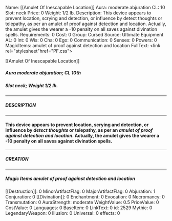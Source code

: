 Name: [[Amulet Of Inescapable Location]]
Aura: moderate abjuration
CL: 10
Slot: neck
Price: 0
Weight: 1/2 lb.
Description: This device appears to prevent location, scrying and detection, or influence by detect thoughts or telepathy, as per an amulet of proof against detection and location. Actually, the amulet gives the wearer a -10 penalty on all saves against divination spells.
Requirements: 0
Cost: 0
Group: Cursed
Source: Ultimate Equipment
AL: 0
Int: 0
Wis: 0
Cha: 0
Ego: 0
Communication: 0
Senses: 0
Powers: 0
MagicItems: amulet of proof against detection and location
FullText: <link rel="stylesheet"href="PF.css"><div class="heading"><p class="alignleft">[[Amulet Of Inescapable Location]]</p><div style="clear: both;"></div></div><div><h5><b>Aura </b>moderate abjuration; <b>CL </b>10th</h5><h5><b>Slot </b>neck; <b>Weight </b>1/2 lb.</h5></div><hr/><div><h5><b>DESCRIPTION</b></h5></div><hr/><div><h4><p>This device appears to prevent location, scrying and detection, or influence by <i>detect thoughts</i> or telepathy, as per an <i>amulet of proof against detection and location</i>. Actually, the amulet gives the wearer a -10 penalty on all saves against divination spells.</p></h4></div><hr/><div><h5><b>CREATION</b></h5></div><hr/><div><h5><b>Magic Items </b><i>amulet of proof against detection and location</i></h5></div>
[[Destruction]]: 0
MinorArtifactFlag: 0
MajorArtifactFlag: 0
Abjuration: 1
Conjuration: 0
[[Divination]]: 0
Enchantment: 0
Evocation: 0
Necromancy: 0
Transmutation: 0
AuraStrength: moderate
WeightValue: 0.5
PriceValue: 0
CostValue: 0
Languages: 0
BaseItem: 0
LinkText: 0
id: 2529
Mythic: 0
LegendaryWeapon: 0
Illusion: 0
Universal: 0
effects: 0
